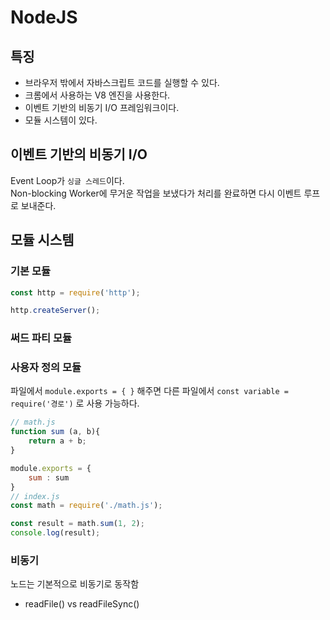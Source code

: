 # NodeJS

## 특징 

* 브라우저 밖에서 자바스크립트 코드를 실행할 수 있다.
* 크롬에서 사용하는 V8 엔진을 사용한다.
* 이벤트 기반의 비동기 I/O 프레임워크이다. 
* 모듈 시스템이 있다. 

## 이벤트 기반의 비동기 I/O

Event Loop가 `싱글 스레드`이다.  
Non-blocking Worker에 무거운 작업을 보냈다가 처리를 완료하면 다시 이벤트 루프로 보내준다. 

## 모듈 시스템

### 기본 모듈

```javascript 
const http = require('http');

http.createServer();
```

### 써드 파티 모듈 

### 사용자 정의 모듈 

파일에서 `module.exports = { }` 해주면 다른 파일에서 `const variable = require('경로')` 로 사용 가능하다. 

```javascript
// math.js
function sum (a, b){
    return a + b;
}

module.exports = {
    sum : sum
}
// index.js
const math = require('./math.js');

const result = math.sum(1, 2);
console.log(result);
```

### 비동기  

노드는 기본적으로 비동기로 동작함

* readFile() vs readFileSync() 